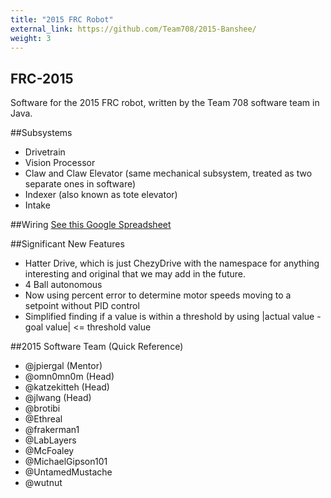 ```yaml
---
title: "2015 FRC Robot"
external_link: https://github.com/Team708/2015-Banshee/
weight: 3
---
```


## FRC-2015
Software for the 2015 FRC robot, written by the Team 708 software team in Java.

##Subsystems
- Drivetrain
- Vision Processor
- Claw and Claw Elevator (same mechanical subsystem, treated as two separate ones in software)
- Indexer (also known as tote elevator)
- Intake

##Wiring
[See this Google Spreadsheet](https://docs.google.com/spreadsheets/d/1NOy_13O9_D_tmYfdHeO2wjOzWzNkkdXDBmnokGaqViw/edit?usp=sharing)

##Significant New Features
- Hatter Drive, which is just ChezyDrive with the namespace for anything interesting and original that we may add in the future.
- 4 Ball autonomous
- Now using percent error to determine motor speeds moving to a setpoint without PID control
- Simplified finding if a value is within a threshold by using |actual value - goal value| <= threshold value

##2015 Software Team (Quick Reference)
- @jpiergal (Mentor)
- @omn0mn0m (Head)
- @katzekitteh (Head)
- @jlwang (Head)
- @brotibi
- @Ethreal
- @frakerman1
- @LabLayers
- @McFoaley
- @MichaelGipson101
- @UntamedMustache
- @wutnut

